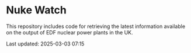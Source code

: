 # Nuke Watch

This repository includes code for retrieving the latest information available on the output of EDF nuclear power plants in the UK.

Last updated: 2025-03-03 07:15
